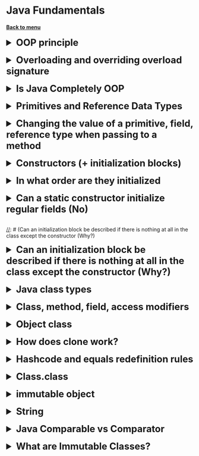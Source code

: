 <h1>Java Fundamentals</h1> 
<h4> 

[Back to menu](..%2FMenu.md)

</h4>

[//]: # (Java OOP)
<details>
    <summary style="font-size: 25px;">
        <b>
            OOP principle
        </b>
    </summary>
<br>

- **Encapsulation** (Property of a single object of the system to build relationship
  with another objects' of the system)
- **Inheritance** (Property of expand (base) class by children)
- **Polymorphism** (The property of the same objects performs the functionality in different ways)
- **Abstraction** (Property of extraction from an object only to us parameters)

Additional:

**Composition**

* Objects can be composed of other objects.
* Composition allows objects to be created from other objects.
* Objects can delegate behavior to their component objects.

**Aggregation**

* Objects can have references to other objects.
* Aggregation is a weaker form of composition
  where objects are not dependent on each other.
* Objects can be associated with each other
  without being composed of each other.

Other OOP principles

* **Modularity**: Classes should be designed to be independent and reusable.
* **Loose coupling**: Classes should be loosely coupled to each other
  to reduce dependencies.
* **High cohesion:** Classes should have a single, well-defined purpose.
* **Single responsibility principle:** Classes should have a single,
  well-defined responsibility.
* **Interface segregation principle:** Interfaces should be small and specific.
* **Dependency inversion principle:** Classes should depend on abstractions,
  not on concrete implementations.
* **Liskov substitution principle:** Subclasses should be substitutable
  for their superclasses.
* **Open/closed principle:** Classes should be open for extension
  but closed for modification.

</details>
<br>

[//]: # (Overloading and overriding)

<details>
    <summary style="font-size: 25px;">
        <b>
              Overloading and overriding
              overload signature
        </b>
    </summary>
<br>

When two or more methods in the same class have the same name,
but different parameters, this is called overload.
An overload is considered a condition when the method signature (name and parameters) is changed

Overriding is when a child class overrides a method.
(declares a method with the same name and input parameters and return value)
but writes this methods own behavior
(also if we implement a method)

</details>
<br>

[//]: # (Is Java Completely OOP)

<details>
    <summary style="font-size: 25px;">
        <b>
          Is Java Completely OOP
        </b>
    </summary>
<br>

No, because java contains primitives, and they, in turn, are not objects

</details>
<br>

[//]: # (Primitives and Reference Data Types)

<details>
    <summary style="font-size: 25px;">
        <b>
         Primitives and Reference Data Types
        </b>
    </summary>
<br>

**Reference** data types we need as transfer objects they store and
exchange value

Link Benefits:

* **may be empty**
    * **reference data type can copy reference obj = anotherObj();**

**Primitive** data types are single values ​​stored in memory.

Primitive data types:

* byte short int long
    * float double
    * boolean
    * char

**(with compiler they work much faster due to memory device and JVM)**
</details>
<br>

[//]: # (Changing the value of a primitive, field, reference type when passing to a method)

<details>
    <summary style="font-size: 25px;">
        <b>
         Changing the value of a primitive, field, reference type when passing to a method
        </b>
    </summary>
<br>

Everything changes in value. Even when an object is passed,
actually passing the value of the reference to
the area in memory where this object is stored.

</details>
<br>

[//]: # (Constructors + initialization blocks)

<details>
    <summary style="font-size: 25px;">
        <b>
         Constructors (+ initialization blocks)
        </b>
    </summary>
<br>

**Constructor** is a method designed to initialize an instance of a class.
There is a constructor in every class! If it is not explicitly declared,
it will be provided by default.

- Default
    - With options
    - Copy (input parameter is an object of the same class)

**Init Blocks**:
There are static and non-static
In general, initialization blocks are present in Java to initialize a variable before firing.
constructor

</details>
<br>

[//]: # (In what order are they initialized)

<details>
    <summary style="font-size: 25px;">
        <b>
          In what order are they initialized
        </b>
    </summary>
<br>

Statics
Static init block
Static constructor
Static fields
Then regular instances
init block
constructor
fields

</details>
<br>

[//]: # (Can a static constructor initialize regular fields No)

<details>
    <summary style="font-size: 25px;">
        <b>
          Can a static constructor initialize regular fields (No)
        </b>
    </summary>
<br>

No, directly
Yes, if you create an object with your hands

</details>
<br>

[//]: # (Can an initialization block be described if there is nothing at all in the class except the constructor (Why?)

<details>
    <summary style="font-size: 25px;">
        <b>
          Can an initialization block be described if there is nothing at all in the class except the constructor (Why?)
        </b>
    </summary>
<br>
Yes

(Why?)
For logging
</details>
<br>

[//]: # (Java class types)

<details>
    <summary style="font-size: 25px;">
        <b>
          Java class types
        </b>
    </summary>
<br>
Interface - Abstract class - Ordinary class - Enum

![img](https://dan-it.gitlab.io/fs-book/java-basic/collections/img/inner_classes.png)
</details>
<br>

[//]: # (Class, method, field, access modifiers)

<details>
    <summary style="font-size: 25px;">
        <b>
         Class, method, field, access modifiers
        </b>
    </summary>
<br>

**Access**
Java uses the following access modifiers:

- **public**: public class or class member.
- **private**: private class or class member, opposite of the public modifier.
- **protected**: such a class or class member is accessible from anywhere in the current class or package
- **package private**. Such fields or methods are visible to all classes in the current package.

**In class context**
Abstract, final, static modifiers are used in class context

**In the context of methods**
Methods in Java can be declared as abstract, final, static, native, synchronized.

The **native** modifier before a method declaration indicates that it is specific
for the operating system. Like an abstract method, it also has no body,
and the implementation is in compiled form in JVM files.

The **synchronized** modifier for a method says that before it is executed, there must be
the object's monitor is captured (for a non-static method), or the monitor
associated with the class (for a static method).

**In the context of Fields**
They can be declared with such modifiers as static, final, transient, volatile.

To indicate that a certain field should be ignored during serialization of an object,
the **transient** modifier is used

With the **volatile** modifier, things are a bit more complicated. Guaranteed value from memory.


</details>
<br>

[//]: # (Object.class)

<details>
    <summary style="font-size: 25px;">
        <b>
          Object class
        </b>
    </summary>
<br>

In fact, all classes inherit from the Object class.
And the Object class is necessary in order to be able to work with these objects.

To work with objects:

- toString
- hashCode - By default - an integer address in memory
- equals - returns the result of comparing two objects
- getClass - get object class at run time.
- finalize - marks an object for GC cleanup
- clone - shallow copy method

Multithreading

- notify
    - wait
    - notify all

</details>
<br>

[//]: # (How does clone work?)

<details>
    <summary style="font-size: 25px;">
        <b>
          How does clone work?
        </b>
    </summary>
<br>

The default implementation of the Object.clone() method **returns a Shallow Copy**.

**When shallow copying** if the field value is a primitive type,
it copies its value; otherwise,
if the field value is an object reference, it copies the reference and,
therefore refers to the same object.
</details>
<br>

[//]: # (Rules for redefining hashcode and equals)

<details>
    <summary style="font-size: 25px;">
        <b>
         Hashcode and equals redefinition rules
        </b>
    </summary>
<br>

**Reflexivity:** An object must equal itself.

**Symmetric:** if a.equals(b) returns true, then b.equals(a) must also return true.

**Transitivity:** if a.equals(b) returns true and b.equals(c) also returns true, then c.equals(a)
should also return true.

**Consistency:** calling the equals() method again must return the same
and the same value until any value of the object's properties is changed.
That is, if two objects are equal in Java, then they will be equal as long as their properties remain unchanged.

**Null Comparison**: The object must be tested against null.
If the object is null, then the method should return false, not a NullPointerException.
For example, a.equals(null) should return false.

</details>
<br>

[//]: # (Class.class)

<details>
    <summary style="font-size: 25px;">
        <b>
         Class.class
        </b>
    </summary>
<br>

The template initially described in the class, transforming into bytecode, looks like a set
arrays that contain a large amount of data.
Who uploaded, which fields + count, which constructors + count,
package, parent, interfaces.

* getSuperclass()
* getPackage()
* getMethods()
* getInterfaces()

**java.lang.Class** represents methods for getting this data
(as a method of application - reflection)
methods are also provided for determining the class type

* isPrimitive()
* isLocalClass()
* isInterface()
* isInstance(Object obj)
* isEnum()
* isAssignableFrom(Class<?> cls)
* isAnonymousClass()

</details>
<br>

[//]: # (Immutable object)

<details>
    <summary style="font-size: 25px;">
        <b>
         immutable object
        </b>
    </summary>
<br>

An immutable object is an object that is internal
whose state remains constant after it has been fully created.

This means that the immutable object's public API guarantees that we
that he would behave the same throughout his life.

To achieve this, the following elements are used:

* **final** - guarantees the immutability of the reference, but not the value
* If an immutable object stores references to other objects
  make sure that its fields are also final, and it does not have the opportunity to change
  its meaning from outside. For example, by closing access to networks and filling in the fields only
  once in the element's constructor.

What gives us Immutable object:

* we can safely share the object throughout the application
* it has no side effects of changing the state

</details>
<br>

[//]: # (String)

<details>
    <summary style="font-size: 25px;">
        <b>
         String
        </b>
    </summary>
<br>

A string object representing a set of char elements

2 ways to create

* using a **customized constructor** ("123")
* by creating **object new String**("123")

In this case, when creating, an object will be created, placed in the string pool
and as a result, a reference to the object in the string pool will be returned to us

Java string pool: Java string pool refers to a set of strings,
which are stored in heap memory.
However, every time a new object is created,
**string pool first checks if this object is present in the pool or not**.

**String objects are themselves immutable**. This means that the string is part of
an array of strings and returns a reference to a new string each time it changes.
Since with each change we try to check the entire pool of strings for the presence
search word, the operation can be extremely demanding on performance

To avoid this problem, there were
created **mutable StringBuffer and StringBuilder**

They are streams of strings allowing the string to be manipulated to win performance.

At the same time, there are two of them for dividing into work in a multi-threaded environment and not.
**StringBuffer is synchronized - StringBuilder is faster**

</details>
<br> 

[//]: # (Java Comparable vs Comparator)

<details>
    <summary style="font-size: 25px;">
        <b>
          Java Comparable vs Comparator
        </b>
    </summary>
<br>

Both `Comparable` and `Comparator` are interfaces in Java
that are used to compare objects.
However, they differ in their purpose and implementation:

**Comparable:**

* Defines a single method, `compareTo(T o)`,
  which compares the current object with another object of the same type.
* The object itself implements the `compareTo` method.
* Useful when you want to sort objects
  of the same type using the `Collections.sort()` method
  or the `Arrays.sort()` method.
* Provides a natural ordering for the objects.

**Comparator:**

* Defines a single method, `compare(T o1, T o2)`,
  which compares two objects of the same type.
* The `compare` method is implemented in a separate class.
* Useful when you want to sort objects
  of the same type using a custom comparison logic.
* Allows for more flexible and customizable sorting.
* Used with `Collections.sort()` and `Arrays.sort()` with a custom Comparator

**Example:**

```java
// Comparable example
public class Person implements Comparable<Person> {
    private String name;
    private int age;

    public Person(String name, int age) {
        this.name = name;
        this.age = age;
    }

    @Override
    public int compareTo(Person o) {
        return this.name.compareTo(o.name);
    }
}

// Comparator example
public class AgeComparator implements Comparator<Person> {
    @Override
    public int compare(Person o1, Person o2) {
        return o1.age - o2.age;
    }
}
```

**When to use which:**

* Use `Comparable` when you want a simple, natural ordering for your objects.
* Use `Comparator` when you need a more flexible and customizable sorting logic.

**Additional Notes:**

* You can implement both `Comparable` and `Comparator` for the same class.
* The `Comparator` interface is often used with the `Collections.sort()` method and the `Arrays.sort()` method to
  provide a custom comparison logic.
* You can also use a lambda expression to create a `Comparator`.

**Summary:**

`Comparable` and `Comparator` are interfaces in Java
that are used to compare objects.
`Comparable` defines a natural ordering for objects,
while `Comparator` allows for a custom comparison logic.
Use `Comparable` when you want a simple, natural ordering for your objects.
Use `Comparator` when you need a more flexible and customizable sorting logic.

</details>
<br>

[//]: # (What are Immutable Classes?)

<details>
    <summary style="font-size: 25px;">
        <b>
          What are Immutable Classes?
        </b>
    </summary>
<br>

Immutable classes are classes whose objects cannot be modified
after they are created.

This means that once an object of an immutable class is created,
its state cannot be changed.

This is in contrast to mutable classes,
whose objects can be modified after they are created.

**Why use Immutable Classes?**

There are several reasons to use immutable classes:

* **Thread safety:** Immutable classes are inherently thread-safe,
  as their state cannot be changed by multiple threads simultaneously.
* **Immutability simplifies reasoning about code:**
  It is easier to reason about the behavior of code
  that uses immutable objects, as you know that
  the state of the objects will not change.
* **Immutability can improve performance:**
  Immutable objects can be cached and reused, as their state will not change.
* **Immutability can make code more maintainable:**
  Immutable objects are less likely to be accidentally modified,
  which can make code more maintainable.

**How to Create Immutable Classes in Java?**

There are several ways to create immutable classes in Java:

* **Make all fields final:** Declare all fields of the class as `final`.
  This will prevent them from being modified after the object is created.
* **Make the constructor private:** Make the constructor of the class private.
  This will prevent other classes from creating instances of the class.
* **Provide methods to create new objects:**
  Provide methods that return new instances of the class with the desired
  state.
* **Return defensive copies:**
  When returning objects from methods, return defensive copies.
  This will prevent other classes from modifying the original objects.

**Example:**

```java
public final class Person {
    private final String name;
    private final int age;

    public Person(String name, int age) {
        this.name = name;
        this.age = age;
    }

    public String getName() {
        return name;
    }

    public int getAge() {
        return age;
    }

    public Person withName(String newName) {
        return new Person(newName, age);
    }

    public Person withAge(int newAge) {
        return new Person(name, newAge);
    }
}
```

</details>
<br>
